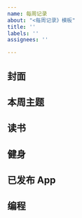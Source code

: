 ```yaml
---
name: 每周记录
about: "<每周记录》模板"
title: ''
labels: ''
assignees: ''

---
```


## 封面

## 本周主题

## 读书

## 健身

## 已发布 App

## 编程
